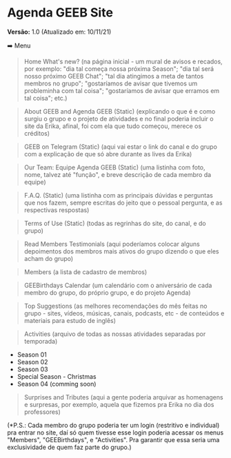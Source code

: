 # Agenda GEEB Site 

**Versão:** 1.0 (Atualizado em: 10/11/21)

➡️ Menu 

> Home 
What's new? (na página inicial - um mural de avisos e recados, por exemplo: "dia tal começa nossa próxima Season"; "dia tal será nosso próximo GEEB Chat"; "tal dia atingimos a meta de tantos membros no grupo"; "gostaríamos de avisar que tivemos um probleminha com tal coisa"; "gostaríamos de avisar que erramos em tal coisa"; etc.) 

> About GEEB and Agenda GEEB (Static) 
(explicando o que é e como surgiu o grupo e o projeto de atividades e no final poderia incluir o site da Erika, afinal, foi com ela que tudo começou, merece os créditos) 

> GEEB on Telegram (Static)
(aqui vai estar o link do canal e do grupo com a explicação de que só abre durante as lives da Erika) 

> Our Team: Equipe Agenda GEEB (Static)
(uma listinha com foto, nome, talvez até "função", e breve descrição de cada membro da equipe) 

> F.A.Q. (Static)
(uma listinha com as principais dúvidas e perguntas que nos fazem, sempre escritas do jeito que o pessoal pergunta, e as respectivas respostas) 

> Terms of Use (Static)
(todas as regrinhas do site, do canal, e do grupo) 

> Read Members Testimonials
(aqui poderíamos colocar alguns depoimentos dos membros mais ativos do grupo dizendo o que eles acham do grupo) 

> Members
(a lista de cadastro de membros)

> GEEBirthdays Calendar
(um calendário com o aniversário de cada membro do grupo, do próprio grupo, e do projeto Agenda) 

> Top Suggestions
(as melhores recomendações do mês feitas no grupo - sites, vídeos, músicas, canais, podcasts, etc - de conteúdos e materiais para estudo de inglês) 

> Activities
(arquivo de todas as nossas atividades separadas por temporada) 
  - Season 01 
  - Season 02 
  - Season 03 
  - Special Season - Christmas 
  - Season 04 (comming soon)

> Surprises and Tributes
(aqui a gente poderia arquivar as homenagens e surpresas, por exemplo, aquela que fizemos pra Erika no dia dos professores) 

(*P.S.: Cada membro do grupo poderia ter um login (restritivo e individual) pra entrar no site, daí só quem tivesse esse login poderia acessar os menus "Members", "GEEBirthdays", e "Activities". Pra garantir que essa seria uma exclusividade de quem faz parte do grupo.)